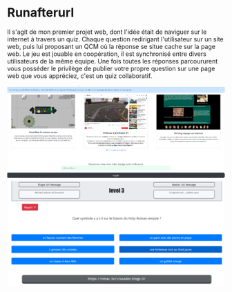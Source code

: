 # Runafterurl

Il s'agit de mon premier projet web, dont l'idée était de naviguer sur le internet à travers un quiz. Chaque question redirigant l'utilisateur sur un site web, puis lui proposant un QCM où la réponse se situe cache sur la page web. Le jeu est jouable en coopération, il est synchronisé entre divers utilisateurs de la même équipe. Une fois toutes les réponses parcoururent vous posséder le privilège de publier votre propre question sur une page web que vous appréciez, c'est un quiz collaboratif.

![alt text](https://github.com/ttanhutau/Runafterurl/blob/master/Capturem.PNG)
![alt text](https://github.com/ttanhutau/Runafterurl/blob/master/Capturem5.PNG)


